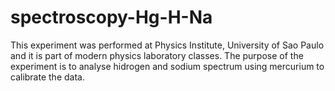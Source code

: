 # spectroscopy-Hg-H-Na
This experiment was performed at Physics Institute, University of Sao Paulo and it is part of modern physics laboratory classes. The purpose of the experiment is to analyse hidrogen and sodium spectrum using mercurium to calibrate the data.
